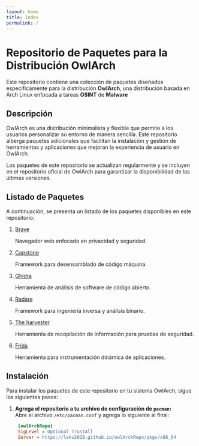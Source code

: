 ```yaml
---
layout: home
title: Index
permalink: /
---
```


# Repositorio de Paquetes para la Distribución OwlArch

Este repositorio contiene una colección de paquetes diseñados específicamente para la distribución **OwlArch**, una distribución basada en Arch Linux enfocada a tareas **OSINT** de **Malware**

## Descripción

OwlArch es una distribución minimalista y flexible que permite a los usuarios personalizar su entorno de manera sencilla. Este repositorio alberga paquetes adicionales que facilitan la instalación y gestión de herramientas y aplicaciones que mejoran la experiencia de usuario en OwlArch.

Los paquetes de este repositorio se actualizan regularmente y se incluyen en el repositorio oficial de OwlArch para garantizar la disponibilidad de las últimas versiones.

## Listado de Paquetes

A continuación, se presenta un listado de los paquetes disponibles en este repositorio:

1. [Brave](brave)

    Navegador web enfocado en privacidad y seguridad.
2. [Capstone](capstone)

    Framework para desensamblado de código máquina.
3. [Ghidra](ghidra)

    Herramienta de análisis de software de código abierto.
4. [Radare](radare2)

    Framework para ingeniería inversa y análisis binario.
5. [The harvester](theHarvester)

    Herramienta de recopilación de información para pruebas de seguridad.
6. [Frida](frida)

    Herramienta para instrumentación dinámica de aplicaciones.

## Instalación

Para instalar los paquetes de este repositorio en tu sistema OwlArch, sigue los siguientes pasos:

1. **Agrega el repositorio a tu archivo de configuración de `pacman`:**  
   Abre el archivo `/etc/pacman.conf` y agrega lo siguiente al final:

   ```ini
    [owlArchRepo]
    SigLevel = Optional TrustAll
    Server = https://leku2020.github.io/owlArchRepo/pkgs/x86_64
    ```